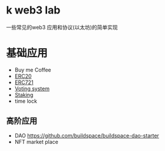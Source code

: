 # k web3 lab
一些常见的web3 应用和协议(以太坊)的简单实现

# 基础应用
* Buy me Coffee
* [ERC20](./ERC20)
* [ERC721](./ERC721)
* [Voting system](./SimpleVoting)
* [Staking](./staking-app)
* time lock

## 高阶应用
* DAO
https://github.com/buildspace/buildspace-dao-starter
* NFT market place
